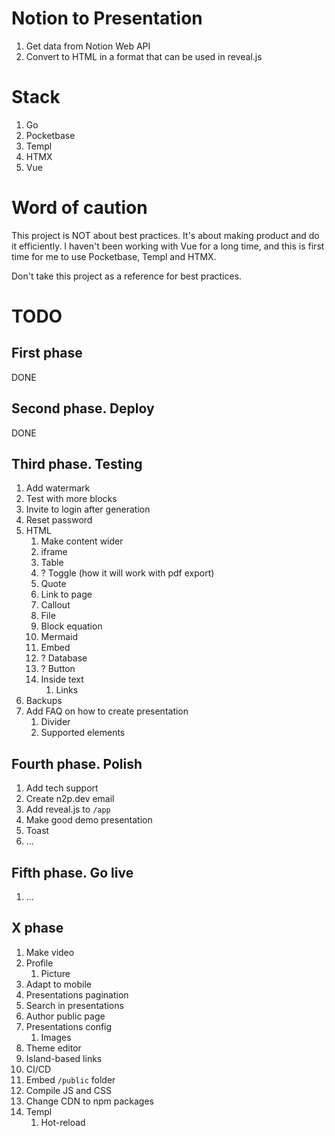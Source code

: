 # Notion to Presentation

1. Get data from Notion Web API
1. Convert to HTML in a format that can be used in reveal.js

# Stack

1. Go
1. Pocketbase
1. Templ
1. HTMX
1. Vue

# Word of caution

This project is NOT about best practices. It's about making product
and do it efficiently. I haven't been working with Vue for a long time,
and this is first time for me to use Pocketbase, Templ and HTMX.

Don't take this project as a reference for best practices.

# TODO

## First phase

DONE

## Second phase. Deploy

DONE

## Third phase. Testing

1. Add watermark
1. Test with more blocks
1. Invite to login after generation
1. Reset password
1. HTML
    1. Make content wider
    1. iframe
    1. Table
    1. ? Toggle (how it will work with pdf export)
    1. Quote
    1. Link to page
    1. Callout
    1. File
    1. Block equation
    1. Mermaid
    1. Embed
    1. ? Database
    1. ? Button
    1. Inside text
        1. Links
1. Backups
1. Add FAQ on how to create presentation
    1. Divider
    1. Supported elements

## Fourth phase. Polish

1. Add tech support
1. Create n2p.dev email
1. Add reveal.js to `/app`
1. Make good demo presentation
1. Toast
1. ...

## Fifth phase. Go live

1. ...

## X phase

1. Make video
1. Profile
    1. Picture
1. Adapt to mobile
1. Presentations pagination
1. Search in presentations
1. Author public page
1. Presentations config
    1. Images
1. Theme editor
1. Island-based links
1. CI/CD
1. Embed `/public` folder
1. Compile JS and CSS
1. Change CDN to npm packages
1. Templ
    1. Hot-reload